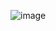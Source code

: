 ![image](https://github.com/kaizenics/synd-ai/assets/94561281/6eb68d26-5574-4ea0-b911-3c6d68d4b6b9)

